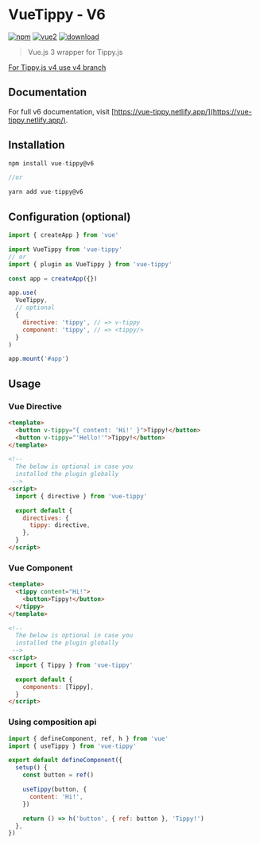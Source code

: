 # VueTippy - V6

[![npm](https://img.shields.io/npm/v/vue-tippy/latest.svg)](https://www.npmjs.com/package/vue-tippy) [![vue2](https://img.shields.io/badge/vue-3.x-brightgreen.svg)](https://vuejs.org/) [![download](https://img.shields.io/npm/dt/vue-tippy.svg)](https://www.npmjs.com/package/vue-tippy)

> Vue.js 3 wrapper for Tippy.js

<aside class="notice">
<a href="https://github.com/KABBOUCHI/vue-tippy/tree/v4">For Tippy.js v4 use v4 branch</a>
</aside>


## Documentation

For full v6 documentation, visit [https://vue-tippy.netlify.app/](https://vue-tippy.netlify.app/).

## Installation

```js
npm install vue-tippy@v6

//or

yarn add vue-tippy@v6
```

## Configuration (optional)

```js
import { createApp } from 'vue'

import VueTippy from 'vue-tippy'
// or
import { plugin as VueTippy } from 'vue-tippy'

const app = createApp({})

app.use(
  VueTippy,
  // optional
  {
    directive: 'tippy', // => v-tippy
    component: 'tippy', // => <tippy/>
  }
)

app.mount('#app')
```

## Usage

### Vue Directive

```html
<template>
  <button v-tippy="{ content: 'Hi!' }">Tippy!</button>
  <button v-tippy="'Hello!'">Tippy!</button>
</template>

<!-- 
  The below is optional in case you 
  installed the plugin globally
 -->
<script>
  import { directive } from 'vue-tippy'

  export default {
    directives: {
      tippy: directive,
    },
  }
</script>
```

### Vue Component

```html
<template>
  <tippy content="Hi!">
    <button>Tippy!</button>
  </tippy>
</template>

<!-- 
  The below is optional in case you 
  installed the plugin globally
 -->
<script>
  import { Tippy } from 'vue-tippy'

  export default {
    components: [Tippy],
  }
</script>
```

### Using composition api

```js
import { defineComponent, ref, h } from 'vue'
import { useTippy } from 'vue-tippy'

export default defineComponent({
  setup() {
    const button = ref()

    useTippy(button, {
      content: 'Hi!',
    })

    return () => h('button', { ref: button }, 'Tippy!')
  },
})
```

